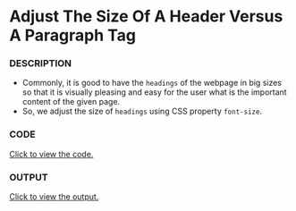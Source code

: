 # Adjust The Size Of A Header Versus A Paragraph Tag

### DESCRIPTION
* Commonly, it is good to have the `headings` of the webpage in big sizes so that it is visually pleasing and easy for the user what is the important content of the given page.
* So, we adjust the size of `headings` using CSS property `font-size`. 

### CODE
[Click to view the code.](adjust-the-size-of-a-header-versus-a-paragraph-tag.html)

### OUTPUT
[Click to view the output.](http://htmlpreview.github.io/?https://github.com/saipothanjanjanam/freecodecamp-full-stack-dev/blob/master/Responsive_Web_Design_Certification/3.Applied_Visual_Design/10.Adjust_The_Size_Of_A_Header_Versus_A_Paragraph_Tag/adjust-the-size-of-a-header-versus-a-paragraph-tag.html)